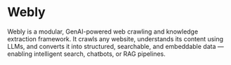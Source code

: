 # Webly
Webly is a modular, GenAI-powered web crawling and knowledge extraction framework. It crawls any website, understands its content using LLMs, and converts it into structured, searchable, and embeddable data — enabling intelligent search, chatbots, or RAG pipelines.
